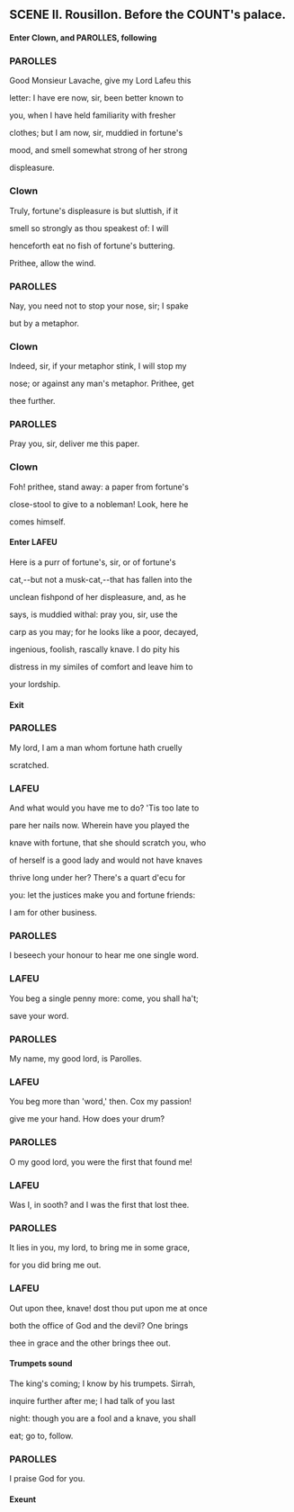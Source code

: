 ## SCENE II. Rousillon. Before the COUNT's palace.
#### Enter Clown, and PAROLLES, following
### PAROLLES
Good Monsieur Lavache, give my Lord Lafeu this

letter: I have ere now, sir, been better known to

you, when I have held familiarity with fresher

clothes; but I am now, sir, muddied in fortune's

mood, and smell somewhat strong of her strong

displeasure.

### Clown
Truly, fortune's displeasure is but sluttish, if it

smell so strongly as thou speakest of: I will

henceforth eat no fish of fortune's buttering.

Prithee, allow the wind.

### PAROLLES
Nay, you need not to stop your nose, sir; I spake

but by a metaphor.

### Clown
Indeed, sir, if your metaphor stink, I will stop my

nose; or against any man's metaphor. Prithee, get

thee further.

### PAROLLES
Pray you, sir, deliver me this paper.

### Clown
Foh! prithee, stand away: a paper from fortune's

close-stool to give to a nobleman! Look, here he

comes himself.

#### Enter LAFEU
Here is a purr of fortune's, sir, or of fortune's

cat,--but not a musk-cat,--that has fallen into the

unclean fishpond of her displeasure, and, as he

says, is muddied withal: pray you, sir, use the

carp as you may; for he looks like a poor, decayed,

ingenious, foolish, rascally knave. I do pity his

distress in my similes of comfort and leave him to

your lordship.

#### Exit
### PAROLLES
My lord, I am a man whom fortune hath cruelly

scratched.

### LAFEU
And what would you have me to do? 'Tis too late to

pare her nails now. Wherein have you played the

knave with fortune, that she should scratch you, who

of herself is a good lady and would not have knaves

thrive long under her? There's a quart d'ecu for

you: let the justices make you and fortune friends:

I am for other business.

### PAROLLES
I beseech your honour to hear me one single word.

### LAFEU
You beg a single penny more: come, you shall ha't;

save your word.

### PAROLLES
My name, my good lord, is Parolles.

### LAFEU
You beg more than 'word,' then. Cox my passion!

give me your hand. How does your drum?

### PAROLLES
O my good lord, you were the first that found me!

### LAFEU
Was I, in sooth? and I was the first that lost thee.

### PAROLLES
It lies in you, my lord, to bring me in some grace,

for you did bring me out.

### LAFEU
Out upon thee, knave! dost thou put upon me at once

both the office of God and the devil? One brings

thee in grace and the other brings thee out.

#### Trumpets sound
The king's coming; I know by his trumpets. Sirrah,

inquire further after me; I had talk of you last

night: though you are a fool and a knave, you shall

eat; go to, follow.

### PAROLLES
I praise God for you.

#### Exeunt
